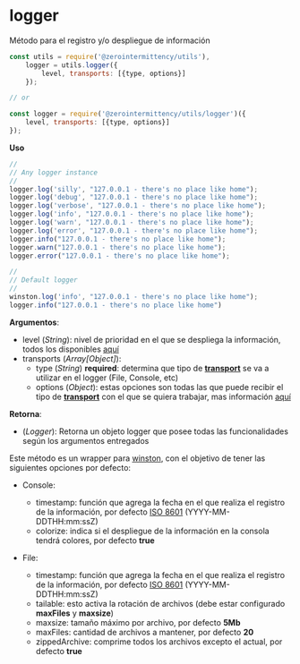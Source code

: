 # logger

Método para el registro y/o despliegue de información

```javascript
const utils = require('@zerointermittency/utils'),
    logger = utils.logger({
        level, transports: [{type, options}]
    });

// or

const logger = require('@zerointermittency/utils/logger')({
    level, transports: [{type, options}]
});
```

**Uso**

```javascript
//
// Any logger instance
//
logger.log('silly', "127.0.0.1 - there's no place like home");
logger.log('debug', "127.0.0.1 - there's no place like home");
logger.log('verbose', "127.0.0.1 - there's no place like home");
logger.log('info', "127.0.0.1 - there's no place like home");
logger.log('warn', "127.0.0.1 - there's no place like home");
logger.log('error', "127.0.0.1 - there's no place like home");
logger.info("127.0.0.1 - there's no place like home");
logger.warn("127.0.0.1 - there's no place like home");
logger.error("127.0.0.1 - there's no place like home");

//
// Default logger
//
winston.log('info', "127.0.0.1 - there's no place like home");
logger.info("127.0.0.1 - there's no place like home")
```

**Argumentos**:

- level \(*String*\): nivel de prioridad en el que se despliega la información, todos los disponibles [aquí][winston-levels]
- transports \(*Array[Object]*\):
    - type \(*String*\) **required**: determina que tipo de **[transport][winston-transport]** se va a utilizar en el logger (File, Console, etc)
    - options \(*Object*\): estas opciones son todas las que puede recibir el tipo de **[transport][winston-transport]** con el que se quiera trabajar, mas información [aquí][winston-transport]

**Retorna**:

- \(*Logger*\): Retorna un objeto logger que posee todas las funcionalidades según los argumentos entregados

Este método es un wrapper para [winston][winston], con el objetivo de tener las siguientes opciones por defecto:

- Console:
    - timestamp: función que agrega la fecha en el que realiza el registro de la información, por defecto [ISO 8601][isoDate] (YYYY-MM-DDTHH:mm:ssZ)
    - colorize: indica si el despliegue de la información en la consola tendrá colores, por defecto **true**

- File:
    - timestamp: función que agrega la fecha en el que realiza el registro de la información, por defecto [ISO 8601][isoDate] (YYYY-MM-DDTHH:mm:ssZ)
    - tailable: esto activa la rotación de archivos (debe estar configurado **maxFiles** y **maxsize**)
    - maxsize: tamaño máximo por archivo, por defecto **5Mb**
    - maxFiles: cantidad de archivos a mantener, por defecto **20**
    - zippedArchive: comprime todos los archivos excepto el actual, por defecto **true**


[winston]: https://www.npmjs.com/package/winston
[winston-levels]: https://www.npmjs.com/package/winston#logging-levels
[winston-transport]: https://github.com/winstonjs/winston/blob/master/docs/transports.md
[isoDate]: https://en.wikipedia.org/wiki/ISO_8601